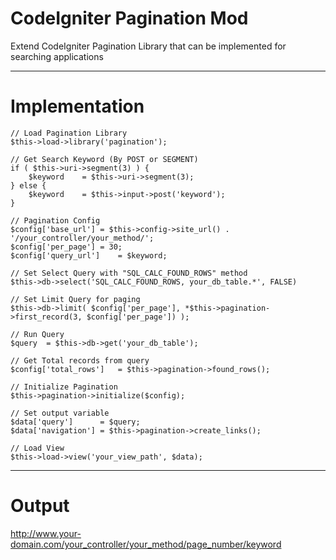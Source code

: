 # CodeIgniter Pagination Mod
Extend CodeIgniter Pagination Library that can be implemented for searching applications

---

# Implementation

	// Load Pagination Library
	$this->load->library('pagination');

	// Get Search Keyword (By POST or SEGMENT)
	if ( $this->uri->segment(3) ) {
		$keyword	= $this->uri->segment(3);
	} else {
		$keyword	= $this->input->post('keyword');
	}

	// Pagination Config
	$config['base_url']	= $this->config->site_url() . '/your_controller/your_method/';
	$config['per_page']	= 30;
	$config['query_url']	= $keyword;

	// Set Select Query with "SQL_CALC_FOUND_ROWS" method
	$this->db->select('SQL_CALC_FOUND_ROWS, your_db_table.*', FALSE)

	// Set Limit Query for paging 
	$this->db->limit( $config['per_page'], *$this->pagination->first_record(3, $config['per_page']) );

	// Run Query
	$query	= $this->db->get('your_db_table');

	// Get Total records from query
	$config['total_rows']	= $this->pagination->found_rows();
	
	// Initialize Pagination
	$this->pagination->initialize($config); 
	
	// Set output variable
	$data['query']		= $query;
	$data['navigation']	= $this->pagination->create_links();

	// Load View
	$this->load->view('your_view_path', $data);
	
---

# Output
  http://www.your-domain.com/your_controller/your_method/page_number/keyword
